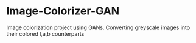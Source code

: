 # Image-Colorizer-GAN
Image colorization project using GANs. Converting greyscale images into their colored l,a,b counterparts

